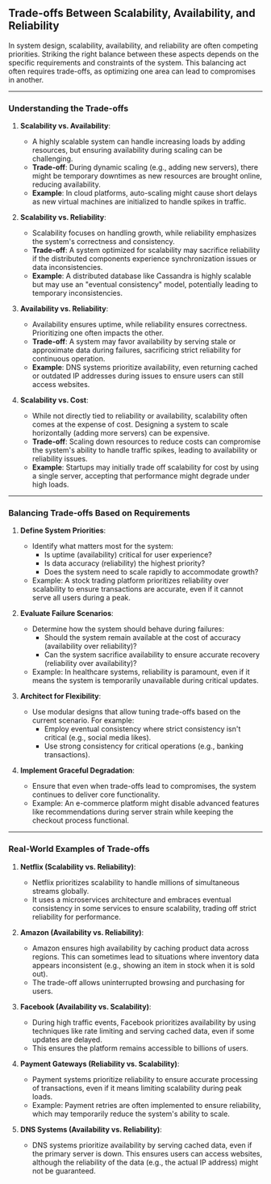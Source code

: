 
## **Trade-offs Between Scalability, Availability, and Reliability**

In system design, scalability, availability, and reliability are often competing priorities. Striking the right balance between these aspects depends on the specific requirements and constraints of the system. This balancing act often requires trade-offs, as optimizing one area can lead to compromises in another.

----------

### **Understanding the Trade-offs**

1.  **Scalability vs. Availability**:
    
    -   A highly scalable system can handle increasing loads by adding resources, but ensuring availability during scaling can be challenging.
    -   **Trade-off**: During dynamic scaling (e.g., adding new servers), there might be temporary downtimes as new resources are brought online, reducing availability.
    -   **Example**: In cloud platforms, auto-scaling might cause short delays as new virtual machines are initialized to handle spikes in traffic.
2.  **Scalability vs. Reliability**:
    
    -   Scalability focuses on handling growth, while reliability emphasizes the system's correctness and consistency.
    -   **Trade-off**: A system optimized for scalability may sacrifice reliability if the distributed components experience synchronization issues or data inconsistencies.
    -   **Example**: A distributed database like Cassandra is highly scalable but may use an "eventual consistency" model, potentially leading to temporary inconsistencies.
3.  **Availability vs. Reliability**:
    
    -   Availability ensures uptime, while reliability ensures correctness. Prioritizing one often impacts the other.
    -   **Trade-off**: A system may favor availability by serving stale or approximate data during failures, sacrificing strict reliability for continuous operation.
    -   **Example**: DNS systems prioritize availability, even returning cached or outdated IP addresses during issues to ensure users can still access websites.
4.  **Scalability vs. Cost**:
    
    -   While not directly tied to reliability or availability, scalability often comes at the expense of cost. Designing a system to scale horizontally (adding more servers) can be expensive.
    -   **Trade-off**: Scaling down resources to reduce costs can compromise the system's ability to handle traffic spikes, leading to availability or reliability issues.
    -   **Example**: Startups may initially trade off scalability for cost by using a single server, accepting that performance might degrade under high loads.

----------

### **Balancing Trade-offs Based on Requirements**

1.  **Define System Priorities**:
    
    -   Identify what matters most for the system:
        -   Is uptime (availability) critical for user experience?
        -   Is data accuracy (reliability) the highest priority?
        -   Does the system need to scale rapidly to accommodate growth?
    -   Example: A stock trading platform prioritizes reliability over scalability to ensure transactions are accurate, even if it cannot serve all users during a peak.
2.  **Evaluate Failure Scenarios**:
    
    -   Determine how the system should behave during failures:
        -   Should the system remain available at the cost of accuracy (availability over reliability)?
        -   Can the system sacrifice availability to ensure accurate recovery (reliability over availability)?
    -   Example: In healthcare systems, reliability is paramount, even if it means the system is temporarily unavailable during critical updates.
3.  **Architect for Flexibility**:
    
    -   Use modular designs that allow tuning trade-offs based on the current scenario. For example:
        -   Employ eventual consistency where strict consistency isn't critical (e.g., social media likes).
        -   Use strong consistency for critical operations (e.g., banking transactions).
4.  **Implement Graceful Degradation**:
    
    -   Ensure that even when trade-offs lead to compromises, the system continues to deliver core functionality.
    -   Example: An e-commerce platform might disable advanced features like recommendations during server strain while keeping the checkout process functional.

----------

### **Real-World Examples of Trade-offs**

1.  **Netflix (Scalability vs. Reliability)**:
    
    -   Netflix prioritizes scalability to handle millions of simultaneous streams globally.
    -   It uses a microservices architecture and embraces eventual consistency in some services to ensure scalability, trading off strict reliability for performance.
2.  **Amazon (Availability vs. Reliability)**:
    
    -   Amazon ensures high availability by caching product data across regions. This can sometimes lead to situations where inventory data appears inconsistent (e.g., showing an item in stock when it is sold out).
    -   The trade-off allows uninterrupted browsing and purchasing for users.
3.  **Facebook (Availability vs. Scalability)**:
    
    -   During high traffic events, Facebook prioritizes availability by using techniques like rate limiting and serving cached data, even if some updates are delayed.
    -   This ensures the platform remains accessible to billions of users.
4.  **Payment Gateways (Reliability vs. Scalability)**:
    
    -   Payment systems prioritize reliability to ensure accurate processing of transactions, even if it means limiting scalability during peak loads.
    -   Example: Payment retries are often implemented to ensure reliability, which may temporarily reduce the system's ability to scale.
5.  **DNS Systems (Availability vs. Reliability)**:
    
    -   DNS systems prioritize availability by serving cached data, even if the primary server is down. This ensures users can access websites, although the reliability of the data (e.g., the actual IP address) might not be guaranteed.